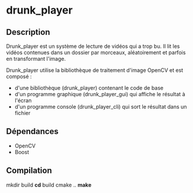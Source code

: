 # drunk_player

## Description


Drunk_player est un système de lecture de vidéos qui a trop bu. Il lit les vidéos contenues dans un dossier par morceaux, aléatoirement et parfois en transformant l'image.

Drunk_player utilise la bibliothèque de traitement d'image OpenCV et est composé :

 * d'une bibliothèque (drunk_player) contenant le code de base
 * d'un programme graphique (drunk_player_gui) qui affiche le résultat à l'écran
 * d'un programme console (drunk_player_cli) qui sort le résultat dans un fichier

## Dépendances

 * OpenCV
 * Boost

## Compilation

mkdir build
**cd** build
cmake ..
**make**

